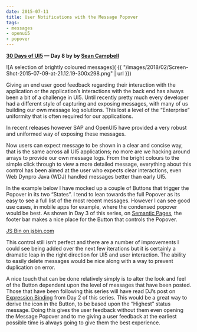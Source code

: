 ```yaml
---
date: 2015-07-11
title: User Notifications with the Message Popover
tags:
- messages
- openui5
- popover
---
```


**[30 Days of UI5](/blog/posts/2015/07/04/30-days-of-ui5/) &mdash; Day 8 by by [Sean Campbell](http://twitter.com/saoirse_22)**

![A selection of brightly coloured messages]( {{ "/images/2018/02/Screen-Shot-2015-07-09-at-21.12.19-300x298.png" | url }})

Giving an end user good feedback regarding their interaction with the application or the application’s interactions with the back end has always been a bit of a challenge in UI5. Until recently pretty much every developer had a different style of capturing and exposing messages, with many of us building our own message log solutions. This lost a level of the “Enterprise” uniformity that is often required for our applications.

In recent releases however SAP and OpenUI5 have provided a very robust and uniformed way of exposing these messages.

Now users can expect message to be shown in a clear and concise way, that is the same across all UI5 applications; no more are we hacking around arrays to provide our own message logs. From the bright colours to the simple click through to view a more detailed message, everything about this control has been aimed at the user who expects clear interactions, even Web Dynpro Java (WDJ) handled messages better than early UI5.

In the example below I have mocked up a couple of Buttons that trigger the Popover in its two “States”. I tend to lean towards the full Popover as its easy to see a full list of the most recent messages. However I can see good use cases, in mobile apps for example, where the condensed popover would be best. As shown in Day 3 of this series, on [Semantic Pages](/blog/posts/2015/07/06/semantic-pages/), the footer bar makes a nice place for the Button that controls the Popover.

<a class="jsbin-embed" href="http://jsbin.com/somuxu/3/embed?html,js,output">JS Bin on jsbin.com</a><script src="http://static.jsbin.com/js/embed.min.js?4.1.2"></script>

This control still isn’t perfect and there are a number of improvements I could see being added over the next few iterations but it is certainly a dramatic leap in the right direction for UI5 and user interaction. The ability to easily delete messages would be nice along with a way to prevent duplication on error.

A nice touch that can be done relatively simply is to alter the look and feel of the Button dependent upon the level of messages that have been posted. Those that have been following this series will have read DJ’s post on [Expression Binding](/blog/posts/2015/07/05/expression-binding/) from Day 2 of this series. This would be a great way to derive the icon in the Button, to be based upon the “Highest” status message. Doing this gives the user feedback without them even opening the Message Popover and to me giving a user feedback at the earliest possible time is always going to give them the best experience.